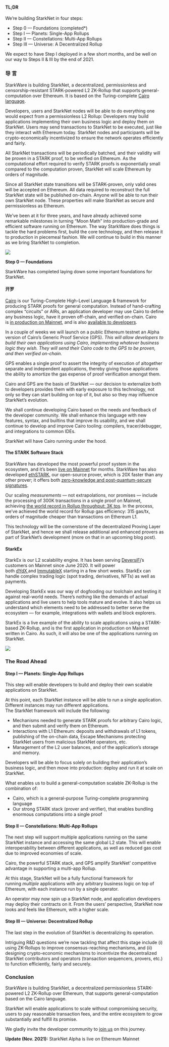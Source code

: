 #### **TL;DR**

We’re building StarkNet in four steps:

* Step 0 — Foundations (completed*)
* Step I — Planets: Single-App Rollups
* Step II — Constellations: Multi-App Rollups
* Step III — Universe: A Decentralized Rollup

We expect to have Step I deployed in a few short months, and be well on our way to Steps II & III by the end of 2021.

### **导 言**

StarkWare is building StarkNet, a decentralized, permissionless and censorship-resistant STARK-powered L2 ZK-Rollup that supports general-computation over Ethereum. It is based on the Turing-complete [Cairo language](https://www.cairo-lang.org/).

Developers, users and StarkNet nodes will be able to do everything one would expect from a permissionless L2 Rollup: Developers may build applications implementing their own business logic and deploy them on StarkNet. Users may send transactions to StarkNet to be executed, just like they interact with Ethereum today. StarkNet nodes and participants will be crypto-economically incentivized to ensure the network operates efficiently and fairly.

All StarkNet transactions will be periodically batched, and their validity will be proven in a STARK proof, to be verified on Ethereum. As the computational effort required to verify STARK proofs is exponentially small compared to the computation proven, StarkNet will scale Ethereum by orders of magnitude.

Since all StarkNet state transitions will be STARK-proven, only valid ones will be accepted on Ethereum. All data required to reconstruct the full StarkNet state will be published on-chain. Anyone will be able to run their own StarkNet node. These properties will make StarkNet as secure and permissionless as Ethereum.

We’ve been at it for three years, and have already achieved some remarkable milestones in turning “Moon Math” into production-grade and efficient software running on Ethereum. The way StarkWare does things is tackle the hard problems first, build the core technology, and then release it to production in piecemeal fashion. We will continue to build in this manner as we bring StarkNet to completion.

![](/assets/ontheroad_02.png)

**Step 0 — Foundations**

StarkWare has completed laying down some important foundations for StarkNet.

#### **开罗**

[Cairo](https://twitter.com/StarkWareLtd/status/1300353049836376066?s=20) is our Turing-Complete High-Level Language & framework for producing STARK proofs for general computation. Instead of hand-crafting complex “circuits” or AIRs, an application developer may use Cairo to define any business logic, have it proven off-chain, and verified on-chain. Cairo is [in production on Mainnet](https://twitter.com/StarkWareLtd/status/1320695603492507648?s=20), and is also [available to developers](http://cairo-lang.org/).

In a couple of weeks we will launch on a public Ethereum testnet an Alpha version of Cairo’s Generic Proof Service (GPS). *This will allow developers to build their own applications using Cairo, implementing whatever business logic they wish. They will send their Cairo code to the GPS to be proven, and then verified on-chain.*

GPS enables a single proof to assert the integrity of execution of altogether separate and independent applications, thereby giving those applications the ability to amortize the gas expense of proof verification amongst them.

Cairo and GPS are the basis of StarkNet — our decision to externalize both to developers provides them with early exposure to this technology, not only so they can start building on top of it, but also so they may influence StarkNet’s evolution.

We shall continue developing Cairo based on the needs and feedback of the developer community. We shall enhance this language with new features, syntax, and builtins that improve its usability, and we shall continue to develop and improve Cairo tooling: compilers, tracer/debugger, and integrations to common IDEs.

StarkNet will have Cairo running under the hood.

#### **The STARK Software Stack**

StarkWare has developed the most powerful proof system in the ecosystem, and it’s been [live on Mainnet](https://medium.com/starkware/starks-over-mainnet-b83e63db04c0) for months. StarkWare has also developed [ethSTARK](https://twitter.com/StarkWareLtd/status/1264911004099543040?s=20), our open-source prover, which is 20X faster than any other prover; it offers both [zero-knowledge and post-quantum-secure signatures](https://twitter.com/StarkWareLabs/status/1331930111227080709).

Our scaling *measurements* — not extrapolations, nor promises — include the processing of 300K transactions in a single proof on Mainnet, achieving [the world record in Rollup throughput: 3K tps](https://twitter.com/StarkWareLtd/status/1287770381525422082?s=20). In the process, we’ve achieved the world record for Rollup gas efficiency: 315 gas/tx, orders of magnitude cheaper than transactions on Ethereum L1.

This technology will be the cornerstone of the decentralized Proving Layer of StarkNet, and hence we shall release additional and enhanced provers as part of StarkNet’s development (more on that in an upcoming blog post).

#### **StarkEx**

StarkEx is our L2 scalability engine. It has been serving [DeversiFi](https://twitter.com/deversifi)’s customers on Mainnet since June 2020. It will power both [dYdX ](https://twitter.com/dydxprotocol)and [ImmutableX](https://twitter.com/Immutable) starting in a few short weeks. StarkEx can handle complex trading logic (spot trading, derivatives, NFTs) as well as payments.

Developing StarkEx was our way of dogfooding our toolchain and testing it against real-world needs. There’s nothing like the demands of actual applications and live users to help tools mature and evolve. It also helps us understand which elements need to be addressed to better serve the ecosystem — for example, integrations with wallets and block explorers.

StarkEx is a live example of the ability to scale applications using a STARK-based ZK-Rollup, and is the first application in production on Mainnet written in Cairo. As such, it will also be one of the applications running on StarkNet.

![](/assets/ontheroad_03.png)

### **The Road Ahead**

#### **Step I — Planets: Single-App Rollups**

This step will enable developers to build and deploy their own scalable applications on StarkNet.

At this point, each StarkNet instance will be able to run a single application. Different instances may run different applications.\
The StarkNet framework will include the following:

* Mechanisms needed to generate STARK proofs for arbitrary Cairo logic, and then submit and verify them on Ethereum.
* Interactions with L1 Ethereum: deposits and withdrawals of L1 tokens, publishing of the on-chain data, Escape Mechanisms protecting StarkNet users from malicious StarkNet operators, etc.
* Management of the L2 user balances, and of the application’s storage and memory.

Developers will be able to focus solely on building their application’s business logic, and then move into production: deploy and run it at scale on StarkNet.

What enables us to build a general-computation scalable ZK-Rollup is the combination of:

* Cairo, which is a general-purpose Turing-complete programming language
* Our strong STARK stack (prover and verifier), that enables bundling enormous computations into a single proof

#### **Step II — Constellations: Multi-App Rollups**

The next step will support multiple applications running on the same StarkNet instance and accessing the same global L2 state. This will enable interoperability between different applications, as well as reduced gas cost due to improved economies of scale.

Cairo, the powerful STARK stack, and GPS amplify StarkNet’ competitive advantage in supporting a multi-app Rollup.

At this stage, StarkNet will be a fully functional framework for running *multiple* applications with any arbitrary business logic on top of Ethereum, with each instance run by a single operator.

An operator may now spin up a StarkNet node, and application developers may deploy their contracts on it. From the users’ perspective, StarkNet now looks and feels like Ethereum, with a higher scale.

#### **Step III — Universe: Decentralized Rollup**

The last step in the evolution of StarkNet is decentralizing its operation.

Intriguing R&D questions we’re now tackling that affect this stage include (i) using ZK-Rollups to improve consensus-reaching mechanisms, and (ii) designing crypto-economic mechanisms to incentivize the decentralized StarkNet contributors and operators (transaction sequencers, provers, etc.) to function efficiently, fairly and securely.

### **Conclusion**

StarkWare is building StarkNet, a decentralized permissionless STARK-powered L2 ZK-Rollup over Ethereum, that supports general-computation based on the Cairo language.

StarkNet will enable applications to scale without compromising security, users to pay reasonable transaction fees, and the entire ecosystem to grow substantially and fulfill its promise.

We gladly invite the developer community to [join us](https://twitter.com/StarkWareLtd) on this journey.

**Update (Nov. 2021):** StarkNet Alpha is live on Ethereum Mainnet
